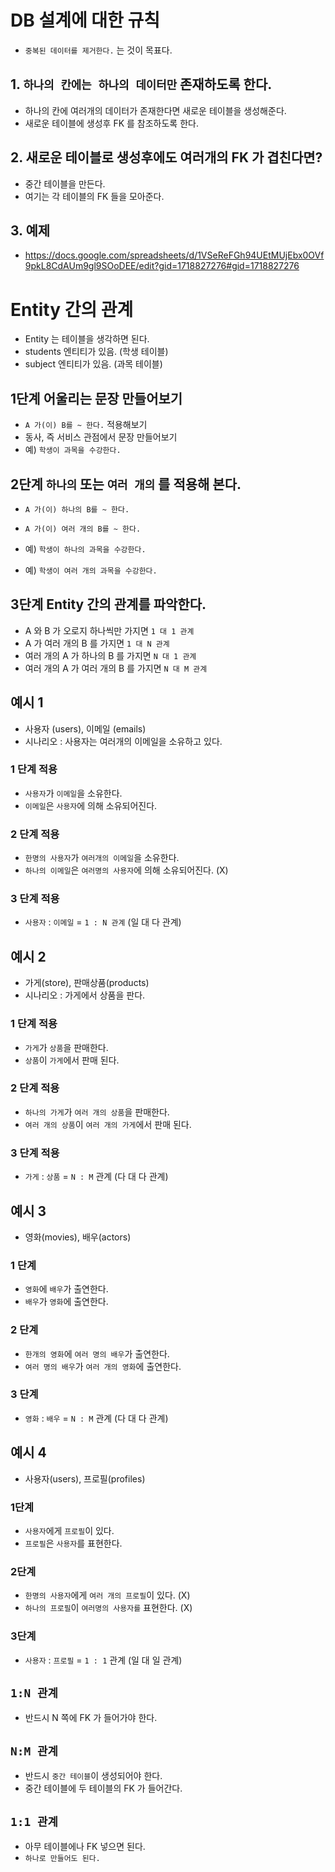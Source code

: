 # DB 설계에 대한 규칙

- `중복된 데이터를 제거한다.` 는 것이 목표다.

## 1. `하나의 칸에는 하나의 데이터만` 존재하도록 한다.

- 하나의 칸에 여러개의 데이터가 존재한다면 새로운 테이블을 생성해준다.
- 새로운 테이블에 생성후 FK 를 참조하도록 한다.

## 2. 새로운 테이블로 생성후에도 여러개의 FK 가 겹친다면?

- 중간 테이블을 만든다.
- 여기는 각 테이블의 FK 들을 모아준다.

## 3. 예제

- https://docs.google.com/spreadsheets/d/1VSeReFGh94UEtMUjEbx0OVf9pkL8CdAUm9gl9SOoDEE/edit?gid=1718827276#gid=1718827276

# Entity 간의 관계

- Entity 는 테이블을 생각하면 된다.
- students 엔티티가 있음. (학생 테이블)
- subject 엔티티가 있음. (과목 테이블)

## 1단계 어울리는 문장 만들어보기

- `A 가(이) B를 ~ 한다.` 적용해보기
- 동사, 즉 서비스 관점에서 문장 만들어보기
- 예) `학생이 과목을 수강한다.`

## 2단계 `하나의` 또는 `여러 개의` 를 적용해 본다.

- `A 가(이) 하나의 B를 ~ 한다.`
- `A 가(이) 여러 개의 B를 ~ 한다.`

- 예) `학생이 하나의 과목을 수강한다.`
- 예) `학생이 여러 개의 과목을 수강한다.`

## 3단계 Entity 간의 관계를 파악한다.

- A 와 B 가 오로지 하나씩만 가지면 `1 대 1 관계`
- A 가 여러 개의 B 를 가지면 `1 대 N 관계`
- 여러 개의 A 가 하나의 B 를 가지면 `N 대 1 관계`
- 여러 개의 A 가 여러 개의 B 를 가지면 `N 대 M 관계`

## 예시 1

- 사용자 (users), 이메일 (emails)
- 시나리오 : 사용자는 여러개의 이메일을 소유하고 있다.

### 1 단계 적용

- `사용자`가 `이메일`을 소유한다.
- `이메일`은 `사용자`에 의해 소유되어진다.

### 2 단계 적용

- `한명의 사용자`가 `여러개의 이메일`을 소유한다.
- `하나의 이메일`은 `여러명의 사용자`에 의해 소유되어진다. (X)

### 3 단계 적용

- `사용자` : `이메일` = `1 : N 관계` (일 대 다 관계)

## 예시 2

- 가게(store), 판매상품(products)
- 시나리오 : 가게에서 상품을 판다.

### 1 단계 적용

- `가게`가 `상품`을 판매한다.
- `상품`이 `가게`에서 판매 된다.

### 2 단계 적용

- `하나의 가게`가 `여러 개의 상품`을 판매한다.
- `여러 개의 상품`이 `여러 개의 가게`에서 판매 된다.

### 3 단계 적용

- `가게` : `상품` = `N : M` 관계 (다 대 다 관계)

## 예시 3

- 영화(movies), 배우(actors)

### 1 단계

- `영화`에 `배우`가 출연한다.
- `배우`가 `영화`에 출연한다.

### 2 단계

- `한개의 영화`에 `여러 명의 배우`가 출연한다.
- `여러 명의 배우`가 `여러 개의 영화`에 출연한다.

### 3 단계

- `영화` : `배우` = `N : M` 관계 (다 대 다 관계)

## 예시 4

- 사용자(users), 프로필(profiles)

### 1단계

- `사용자`에게 `프로필`이 있다.
- `프로필`은 `사용자`를 표현한다.

### 2단계

- `한명의 사용자`에게 `여러 개의 프로필`이 있다. (X)
- `하나의 프로필`이 `여러명의 사용자를` 표현한다. (X)

### 3단계

- `사용자` : `프로필` = `1 : 1` 관계 (일 대 일 관계)

## `1:N 관계`

- 반드시 N 쪽에 FK 가 들어가야 한다.

## `N:M 관계`

- 반드시 `중간 테이블`이 생성되어야 한다.
- 중간 테이블에 두 테이블의 FK 가 들어간다.

## `1:1 관계`

- 아무 테이블에나 FK 넣으면 된다.
- `하나로 만들어도 된다.`
